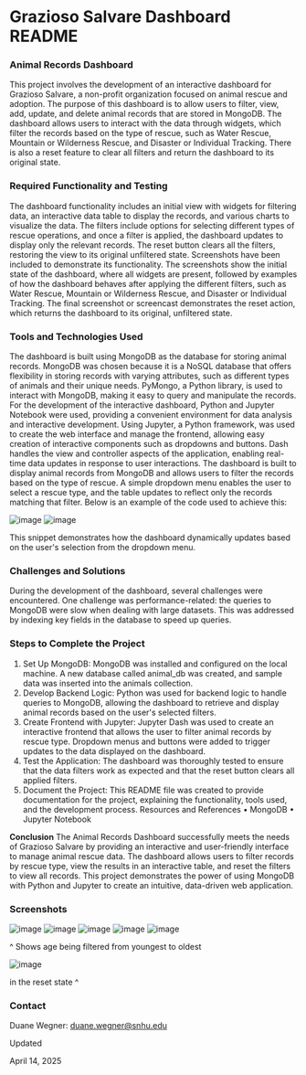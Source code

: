 # **Grazioso Salvare Dashboard README**

### **Animal Records Dashboard**

This project involves the development of an interactive dashboard for Grazioso Salvare, a non-profit organization focused on animal rescue and adoption. The purpose of this dashboard is to allow users to filter, view, add, update, and delete animal records that are stored in MongoDB. The dashboard allows users to interact with the data through widgets, which filter the records based on the type of rescue, such as Water Rescue, Mountain or Wilderness Rescue, and Disaster or Individual Tracking. There is also a reset feature to clear all filters and return the dashboard to its original state.

### **Required Functionality and Testing**

The dashboard functionality includes an initial view with widgets for filtering data, an interactive data table to display the records, and various charts to visualize the data. The filters include options for selecting different types of rescue operations, and once a filter is applied, the dashboard updates to display only the relevant records. The reset button clears all the filters, restoring the view to its original unfiltered state.
Screenshots have been included to demonstrate its functionality. The screenshots show the initial state of the dashboard, where all widgets are present, followed by examples of how the dashboard behaves after applying the different filters, such as Water Rescue, Mountain or Wilderness Rescue, and Disaster or Individual Tracking. The final screenshot or screencast demonstrates the reset action, which returns the dashboard to its original, unfiltered state.

### **Tools and Technologies Used**

The dashboard is built using MongoDB as the database for storing animal records. MongoDB was chosen because it is a NoSQL database that offers flexibility in storing records with varying attributes, such as different types of animals and their unique needs. PyMongo, a Python library, is used to interact with MongoDB, making it easy to query and manipulate the records.
For the development of the interactive dashboard, Python and Jupyter Notebook were used, providing a convenient environment for data analysis and interactive development. Using Jupyter, a Python framework, was used to create the web interface and manage the frontend, allowing easy creation of interactive components such as dropdowns and buttons. Dash handles the view and controller aspects of the application, enabling real-time data updates in response to user interactions.
The dashboard is built to display animal records from MongoDB and allows users to filter the records based on the type of rescue. A simple dropdown menu enables the user to select a rescue type, and the table updates to reflect only the records matching that filter. Below is an example of the code used to achieve this:

![image](https://github.com/user-attachments/assets/6f09f55c-7b8c-4d15-bc6c-e14930b415f1)
![image](https://github.com/user-attachments/assets/cf16ed5c-10e9-45ed-8ea2-aac034cb371a)

This snippet demonstrates how the dashboard dynamically updates based on the user's selection from the dropdown menu.

### **Challenges and Solutions**
During the development of the dashboard, several challenges were encountered. One challenge was performance-related: the queries to MongoDB were slow when dealing with large datasets. This was addressed by indexing key fields in the database to speed up queries. 

### **Steps to Complete the Project**
1.	Set Up MongoDB: MongoDB was installed and configured on the local machine. A new database called animal_db was created, and sample data was inserted into the animals collection.
2.	Develop Backend Logic: Python was used for backend logic to handle queries to MongoDB, allowing the dashboard to retrieve and display animal records based on the user's selected filters.
3.	Create Frontend with Jupyter: Jupyter Dash was used to create an interactive frontend that allows the user to filter animal records by rescue type. Dropdown menus and buttons were added to trigger updates to the data displayed on the dashboard.
4.	Test the Application: The dashboard was thoroughly tested to ensure that the data filters work as expected and that the reset button clears all applied filters.
5.	Document the Project: This README file was created to provide documentation for the project, explaining the functionality, tools used, and the development process.
Resources and References
•	MongoDB 
•	Jupyter Notebook

**Conclusion**
The Animal Records Dashboard successfully meets the needs of Grazioso Salvare by providing an interactive and user-friendly interface to manage animal rescue data. The dashboard allows users to filter records by rescue type, view the results in an interactive table, and reset the filters to view all records. This project demonstrates the power of using MongoDB with Python and Jupyter to create an intuitive, data-driven web application.

### **Screenshots**
![image](https://github.com/user-attachments/assets/06f3f51b-0c16-491a-bd5c-c6e0cae9bf50)
![image](https://github.com/user-attachments/assets/3884128f-1082-4337-9033-66fc895df3a4)
![image](https://github.com/user-attachments/assets/df6bcf01-aa8e-4f05-9df3-1e75bbf3bd2f)
![image](https://github.com/user-attachments/assets/ab4b4aaf-e6c9-4fd8-b312-e772352ebbb3)
![image](https://github.com/user-attachments/assets/a299fec9-10be-49bf-9908-7a6eccdd2040)

^ Shows age being filtered from youngest to oldest 

![image](https://github.com/user-attachments/assets/25a3b59b-ce92-40ee-b475-aa48da2190f4)

in the reset state ^


### **Contact**

Duane Wegner: duane.wegner@snhu.edu

Updated

April 14, 2025
